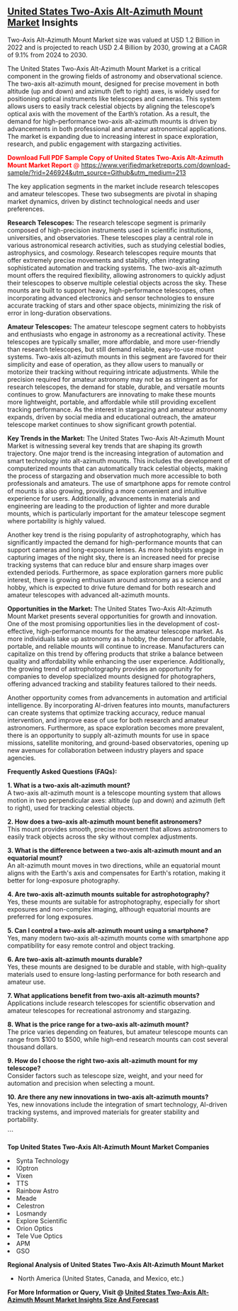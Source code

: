 <h2><a href="https://www.verifiedmarketreports.com/download-sample/?rid=246924&amp;utm_source=Github&amp;utm_medium=213" target="_blank">United States Two-Axis Alt-Azimuth Mount Market</a> Insights</h2><p>Two-Axis Alt-Azimuth Mount Market size was valued at USD 1.2 Billion in 2022 and is projected to reach USD 2.4 Billion by 2030, growing at a CAGR of 9.1% from 2024 to 2030.</p><p><p>The United States Two-Axis Alt-Azimuth Mount Market is a critical component in the growing fields of astronomy and observational science. The two-axis alt-azimuth mount, designed for precise movement in both altitude (up and down) and azimuth (left to right) axes, is widely used for positioning optical instruments like telescopes and cameras. This system allows users to easily track celestial objects by aligning the telescope’s optical axis with the movement of the Earth’s rotation. As a result, the demand for high-performance two-axis alt-azimuth mounts is driven by advancements in both professional and amateur astronomical applications. The market is expanding due to increasing interest in space exploration, research, and public engagement with stargazing activities. <p><span class=""><span style="color: #ff0000;"><strong>Download Full PDF Sample Copy of United States Two-Axis Alt-Azimuth Mount Market Report</strong> @ </span><a href="https://www.verifiedmarketreports.com/download-sample/?rid=246924&amp;utm_source=Github&amp;utm_medium=213" target="_blank">https://www.verifiedmarketreports.com/download-sample/?rid=246924&amp;utm_source=Github&amp;utm_medium=213</a></span></p>The key application segments in the market include research telescopes and amateur telescopes. These two subsegments are pivotal in shaping market dynamics, driven by distinct technological needs and user preferences.<p><strong>Research Telescopes:</strong> The research telescope segment is primarily composed of high-precision instruments used in scientific institutions, universities, and observatories. These telescopes play a central role in various astronomical research activities, such as studying celestial bodies, astrophysics, and cosmology. Research telescopes require mounts that offer extremely precise movements and stability, often integrating sophisticated automation and tracking systems. The two-axis alt-azimuth mount offers the required flexibility, allowing astronomers to quickly adjust their telescopes to observe multiple celestial objects across the sky. These mounts are built to support heavy, high-performance telescopes, often incorporating advanced electronics and sensor technologies to ensure accurate tracking of stars and other space objects, minimizing the risk of error in long-duration observations.<p><strong>Amateur Telescopes:</strong> The amateur telescope segment caters to hobbyists and enthusiasts who engage in astronomy as a recreational activity. These telescopes are typically smaller, more affordable, and more user-friendly than research telescopes, but still demand reliable, easy-to-use mount systems. Two-axis alt-azimuth mounts in this segment are favored for their simplicity and ease of operation, as they allow users to manually or motorize their tracking without requiring intricate adjustments. While the precision required for amateur astronomy may not be as stringent as for research telescopes, the demand for stable, durable, and versatile mounts continues to grow. Manufacturers are innovating to make these mounts more lightweight, portable, and affordable while still providing excellent tracking performance. As the interest in stargazing and amateur astronomy expands, driven by social media and educational outreach, the amateur telescope market continues to show significant growth potential.<p><strong>Key Trends in the Market:</strong> The United States Two-Axis Alt-Azimuth Mount Market is witnessing several key trends that are shaping its growth trajectory. One major trend is the increasing integration of automation and smart technology into alt-azimuth mounts. This includes the development of computerized mounts that can automatically track celestial objects, making the process of stargazing and observation much more accessible to both professionals and amateurs. The use of smartphone apps for remote control of mounts is also growing, providing a more convenient and intuitive experience for users. Additionally, advancements in materials and engineering are leading to the production of lighter and more durable mounts, which is particularly important for the amateur telescope segment where portability is highly valued. <p>Another key trend is the rising popularity of astrophotography, which has significantly impacted the demand for high-performance mounts that can support cameras and long-exposure lenses. As more hobbyists engage in capturing images of the night sky, there is an increased need for precise tracking systems that can reduce blur and ensure sharp images over extended periods. Furthermore, as space exploration garners more public interest, there is growing enthusiasm around astronomy as a science and hobby, which is expected to drive future demand for both research and amateur telescopes with advanced alt-azimuth mounts.<p><strong>Opportunities in the Market:</strong> The United States Two-Axis Alt-Azimuth Mount Market presents several opportunities for growth and innovation. One of the most promising opportunities lies in the development of cost-effective, high-performance mounts for the amateur telescope market. As more individuals take up astronomy as a hobby, the demand for affordable, portable, and reliable mounts will continue to increase. Manufacturers can capitalize on this trend by offering products that strike a balance between quality and affordability while enhancing the user experience. Additionally, the growing trend of astrophotography provides an opportunity for companies to develop specialized mounts designed for photographers, offering advanced tracking and stability features tailored to their needs.<p>Another opportunity comes from advancements in automation and artificial intelligence. By incorporating AI-driven features into mounts, manufacturers can create systems that optimize tracking accuracy, reduce manual intervention, and improve ease of use for both research and amateur astronomers. Furthermore, as space exploration becomes more prevalent, there is an opportunity to supply alt-azimuth mounts for use in space missions, satellite monitoring, and ground-based observatories, opening up new avenues for collaboration between industry players and space agencies.<p><strong>Frequently Asked Questions (FAQs):</strong></p><p><strong>1. What is a two-axis alt-azimuth mount?</strong><br>A two-axis alt-azimuth mount is a telescope mounting system that allows motion in two perpendicular axes: altitude (up and down) and azimuth (left to right), used for tracking celestial objects.</p><p><strong>2. How does a two-axis alt-azimuth mount benefit astronomers?</strong><br>This mount provides smooth, precise movement that allows astronomers to easily track objects across the sky without complex adjustments.</p><p><strong>3. What is the difference between a two-axis alt-azimuth mount and an equatorial mount?</strong><br>An alt-azimuth mount moves in two directions, while an equatorial mount aligns with the Earth's axis and compensates for Earth's rotation, making it better for long-exposure photography.</p><p><strong>4. Are two-axis alt-azimuth mounts suitable for astrophotography?</strong><br>Yes, these mounts are suitable for astrophotography, especially for short exposures and non-complex imaging, although equatorial mounts are preferred for long exposures.</p><p><strong>5. Can I control a two-axis alt-azimuth mount using a smartphone?</strong><br>Yes, many modern two-axis alt-azimuth mounts come with smartphone app compatibility for easy remote control and object tracking.</p><p><strong>6. Are two-axis alt-azimuth mounts durable?</strong><br>Yes, these mounts are designed to be durable and stable, with high-quality materials used to ensure long-lasting performance for both research and amateur use.</p><p><strong>7. What applications benefit from two-axis alt-azimuth mounts?</strong><br>Applications include research telescopes for scientific observation and amateur telescopes for recreational astronomy and stargazing.</p><p><strong>8. What is the price range for a two-axis alt-azimuth mount?</strong><br>The price varies depending on features, but amateur telescope mounts can range from $100 to $500, while high-end research mounts can cost several thousand dollars.</p><p><strong>9. How do I choose the right two-axis alt-azimuth mount for my telescope?</strong><br>Consider factors such as telescope size, weight, and your need for automation and precision when selecting a mount.</p><p><strong>10. Are there any new innovations in two-axis alt-azimuth mounts?</strong><br>Yes, new innovations include the integration of smart technology, AI-driven tracking systems, and improved materials for greater stability and portability.</p>```</p><p><strong>Top United States Two-Axis Alt-Azimuth Mount Market Companies</strong></p><div data-test-id=""><p><li>Synta Technology</li><li> IOptron</li><li> Vixen</li><li> TTS</li><li> Rainbow Astro</li><li> Meade</li><li> Celestron</li><li> Losmandy</li><li> Explore Scientific</li><li> Orion Optics</li><li> Tele Vue Optics</li><li> APM</li><li> GSO</li></p><div><strong>Regional Analysis of&nbsp;United States Two-Axis Alt-Azimuth Mount Market</strong></div><ul><li dir="ltr"><p dir="ltr">North America&nbsp;(United States, Canada, and Mexico, etc.)</p></li></ul><p><strong>For More Information or Query, Visit @&nbsp;</strong><strong><a href="https://www.verifiedmarketreports.com/product/two-axis-alt-azimuth-mount-market/?utm_source=Github&amp;utm_medium=213" target="_blank">United States Two-Axis Alt-Azimuth Mount Market Insights Size And Forecast</a></strong></p></div>
